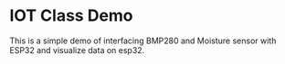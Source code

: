 # IOT Class Demo

This is a simple demo of interfacing BMP280 and Moisture sensor with ESP32 and visualize data on esp32.
